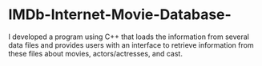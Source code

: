 # IMDb-Internet-Movie-Database-
I developed a program using C++ that loads the information from several data files and provides users with an interface to retrieve information from these files about movies, actors/actresses, and cast.
